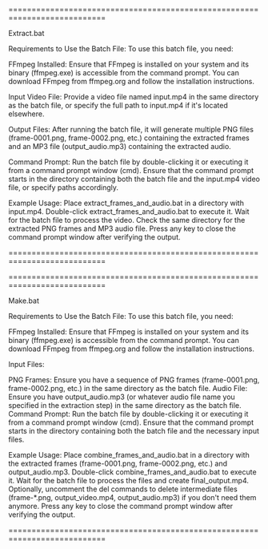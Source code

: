 ===========================================================================

Extract.bat

Requirements to Use the Batch File:
To use this batch file, you need:

FFmpeg Installed: Ensure that FFmpeg is installed on your system and its binary (ffmpeg.exe) is accessible from the command prompt. You can download FFmpeg from ffmpeg.org and follow the installation instructions.

Input Video File: Provide a video file named input.mp4 in the same directory as the batch file, or specify the full path to input.mp4 if it's located elsewhere.

Output Files: After running the batch file, it will generate multiple PNG files (frame-0001.png, frame-0002.png, etc.) containing the extracted frames and an MP3 file (output_audio.mp3) containing the extracted audio.

Command Prompt: Run the batch file by double-clicking it or executing it from a command prompt window (cmd). Ensure that the command prompt starts in the directory containing both the batch file and the input.mp4 video file, or specify paths accordingly.

Example Usage:
Place extract_frames_and_audio.bat in a directory with input.mp4.
Double-click extract_frames_and_audio.bat to execute it.
Wait for the batch file to process the video.
Check the same directory for the extracted PNG frames and MP3 audio file.
Press any key to close the command prompt window after verifying the output.

===========================================================================

===========================================================================

Make.bat

Requirements to Use the Batch File:
To use this batch file, you need:

FFmpeg Installed: Ensure that FFmpeg is installed on your system and its binary (ffmpeg.exe) is accessible from the command prompt. You can download FFmpeg from ffmpeg.org and follow the installation instructions.

Input Files:

PNG Frames: Ensure you have a sequence of PNG frames (frame-0001.png, frame-0002.png, etc.) in the same directory as the batch file.
Audio File: Ensure you have output_audio.mp3 (or whatever audio file name you specified in the extraction step) in the same directory as the batch file.
Command Prompt: Run the batch file by double-clicking it or executing it from a command prompt window (cmd). Ensure that the command prompt starts in the directory containing both the batch file and the necessary input files.

Example Usage:
Place combine_frames_and_audio.bat in a directory with the extracted frames (frame-0001.png, frame-0002.png, etc.) and output_audio.mp3.
Double-click combine_frames_and_audio.bat to execute it.
Wait for the batch file to process the files and create final_output.mp4.
Optionally, uncomment the del commands to delete intermediate files (frame-*.png, output_video.mp4, output_audio.mp3) if you don't need them anymore.
Press any key to close the command prompt window after verifying the output.

===========================================================================

